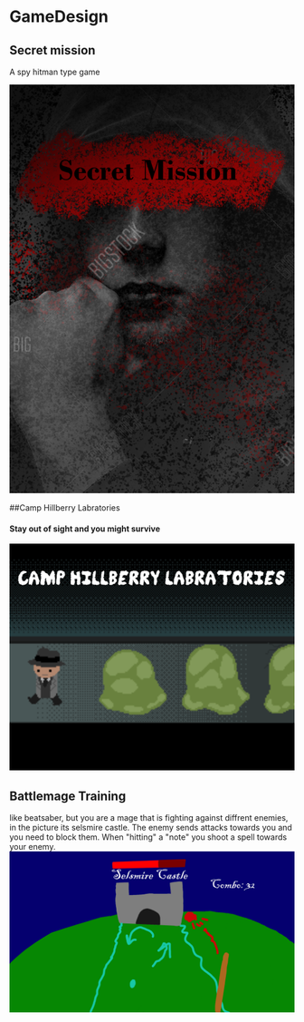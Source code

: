 # GameDesign
 
## Secret mission
A spy hitman type game

![Secret Mission](https://github.com/Rasmuswinterhag/GameDesign/blob/main/Secret%20Mission.png)

##Camp Hillberry Labratories
#### Stay out of sight and you might survive
![Camp Hillberry Labratories](https://github.com/Rasmuswinterhag/GameDesign/blob/main/Camp%20Hillberry%20Labratories.png)

## Battlemage Training
like beatsaber, but you are a mage that is fighting against diffrent enemies, in the picture its selsmire castle.
The enemy sends attacks towards you and you need to block them. When "hitting" a "note" you shoot a spell towards your enemy.
![Battlemage Training](https://github.com/Rasmuswinterhag/GameDesign/blob/main/Battle%20MageTraining.png)
